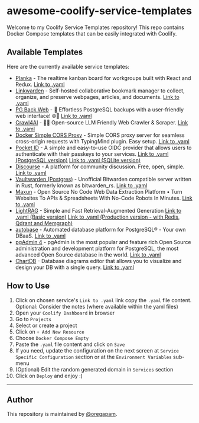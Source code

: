 # awesome-coolify-service-templates

Welcome to my Coolify Service Templates repository! This repo contains Docker Compose templates that can be easily integrated with Coolify.

## Available Templates

Here are the currently available service templates:

- [Planka](https://github.com/plankanban/planka) - The realtime kanban board for workgroups built with React and Redux.
  [Link to .yaml](https://raw.githubusercontent.com/oregapam/awesome-coolify-service-templates/refs/heads/main/templates/compose/planka.yaml)
- [Linkwarden](https://github.com/linkwarden/linkwarden) - Self-hosted collaborative bookmark manager to collect, organize, and preserve webpages, articles, and documents.
  [Link to .yaml](https://raw.githubusercontent.com/oregapam/awesome-coolify-service-templates/refs/heads/main/templates/compose/linkwarden.yaml)
- [PG Back Web](https://github.com/eduardolat/pgbackweb) - 🐘 Effortless PostgreSQL backups with a user-friendly web interface! 🌐💾 
  [Link to .yaml](https://raw.githubusercontent.com/oregapam/awesome-coolify-service-templates/refs/heads/main/templates/compose/pgbackweb.yaml)
- [Crawl4AI](https://github.com/unclecode/crawl4ai) - 🚀🤖 Open-source LLM Friendly Web Crawler & Scraper. 
  [Link to .yaml](https://raw.githubusercontent.com/oregapam/awesome-coolify-service-templates/refs/heads/main/templates/compose/crawl4ai.yaml)
- [Docker Simple CORS Proxy](https://github.com/obeone/simple-cors-proxy) - Simple CORS proxy server for seamless cross-origin requests with TypingMind plugin. Easy setup. 
  [Link to .yaml](https://raw.githubusercontent.com/oregapam/awesome-coolify-service-templates/refs/heads/main/templates/compose/corsproxy.yaml)
- [Pocket ID](https://github.com/pocket-id/pocket-id) - A simple and easy-to-use OIDC provider that allows users to authenticate with their passkeys to your services. 
  [Link to .yaml (PostgreSQL version)](https://raw.githubusercontent.com/oregapam/awesome-coolify-service-templates/refs/heads/main/templates/compose/pocketid-pg.yaml)
  [Link to .yaml (SQLite version)](https://raw.githubusercontent.com/oregapam/awesome-coolify-service-templates/refs/heads/main/templates/compose/pocketid-sqlite.yaml)
- [Discourse](https://github.com/discourse/discourse) - A platform for community discussion. Free, open, simple. 
  [Link to .yaml](https://raw.githubusercontent.com/oregapam/awesome-coolify-service-templates/refs/heads/main/templates/compose/discourse.yaml)
- [Vaultwarden (Postgres)](https://github.com/dani-garcia/vaultwarden) - Unofficial Bitwarden compatible server written in Rust, formerly known as bitwarden_rs.
  [Link to .yaml](https://raw.githubusercontent.com/oregapam/awesome-coolify-service-templates/refs/heads/main/templates/compose/vaultwarden-pg.yaml)
- [Maxun](https://github.com/getmaxun/maxun) - Open Source No Code Web Data Extraction Platform • Turn Websites To APIs & Spreadsheets With No-Code Robots In Minutes.
  [Link to .yaml](https://raw.githubusercontent.com/oregapam/awesome-coolify-service-templates/refs/heads/main/templates/compose/maxun.yaml)
- [LightRAG](https://github.com/HKUDS/LightRAG) - Simple and Fast Retrieval-Augmented Generation 
  [Link to .yaml (Basic version)](https://raw.githubusercontent.com/oregapam/awesome-coolify-service-templates/refs/heads/main/templates/compose/lightrag-basic.yaml)
  [Link to .yaml (Production version - with Redis, Qdrant and Memgraph)](https://raw.githubusercontent.com/oregapam/awesome-coolify-service-templates/refs/heads/main/templates/compose/lightrag-production.yaml)
- [autobase](https://github.com/vitabaks/autobase) - Automated database platform for PostgreSQL® - Your own DBaaS.
  [Link to .yaml](https://raw.githubusercontent.com/oregapam/awesome-coolify-service-templates/refs/heads/main/templates/compose/autobase.yaml)
- [pgAdmin 4](https://github.com/pgadmin-org/pgadmin4) - pgAdmin is the most popular and feature rich Open Source administration and development platform for PostgreSQL, the most advanced Open Source database in the world.
  [Link to .yaml](https://raw.githubusercontent.com/oregapam/awesome-coolify-service-templates/refs/heads/main/templates/compose/pgadmin.yaml)
- [ChartDB](https://github.com/chartdb/chartdb) - Database diagrams editor that allows you to visualize and design your DB with a single query.
  [Link to .yaml](https://raw.githubusercontent.com/oregapam/awesome-coolify-service-templates/refs/heads/main/templates/compose/chartdb.yaml)


## How to Use

1. Click on chosen service's `Link to .yaml` link copy the `.yaml` file content.
Optional: Consider the notes (where available within the yaml files)
2. Open your `Coolify Dashboard` in browser
3. Go to `Projects`
4. Select or create a project
5. Click on `+ Add New Resource`
6. Choose `Docker Compose Empty`
7. Paste the `.yaml` file content and click on `Save`
8. If you need, update the configuration on the next screen at `Service Specific Configuration` section or at the `Environment Variables` sub-menu
9. (Optional) Edit the random generated domain in `Services` section
10. Click on `Deploy` and enjoy :)

---

## Author

This repository is maintained by [@oregapam](https://github.com/oregapam).

